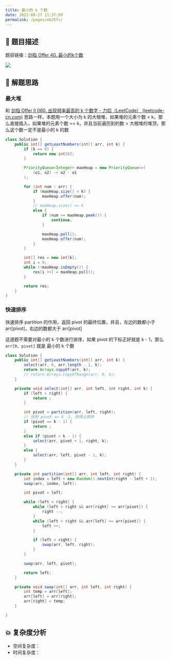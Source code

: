 ```yaml
---
title: 最小的 k 个数
date: 2022-08-27 11:37:09
permalink: /pages/eb25fc/
---
```

## 📃 题目描述

题目链接：[剑指 Offer 40. 最小的k个数](https://leetcode.cn/problems/zui-xiao-de-kge-shu-lcof/)

![](https://cs-wiki.oss-cn-shanghai.aliyuncs.com/img/image-20220827111107221.png)

## 🔔 解题思路

### 最大堆

和 [剑指 Offer II 060. 出现频率最高的 k 个数字 - 力扣（LeetCode） (leetcode-cn.com)](https://leetcode-cn.com/problems/g5c51o/) 思路一样，本题用一个大小为 k 的大根堆，如果堆的元素个数 < k，那么直接插入，如果堆的元素个数 == k，并且当前遍历到的数 > 大根堆的堆顶，那么这个数一定不是最小的 k 的数


```java
class Solution {
    public int[] getLeastNumbers(int[] arr, int k) {
        if (k == 0) {
            return new int[0];
        }

        PriorityQueue<Integer> maxHeap = new PriorityQueue<>(
            (o1, o2) -> o2 - o1
        );

        for (int num : arr) {
            if (maxHeap.size() < k) {
                maxHeap.offer(num);
            }
            // maxHeap.size() >= k
            else {
                if (num >= maxHeap.peek()) {
                    continue;
                }

                maxHeap.poll();
                maxHeap.offer(num);
            }
        }

        int[] res = new int[k];
        int i = 0;
        while (!maxHeap.isEmpty()) {
            res[i ++] = maxHeap.poll();
        }

        return res;
    }
}
```

### 快速排序

快速排序 partition 的作用，返回 pivot 的最终位置，并且，左边的数都小于 arr[pivot]，右边的数都大于 arr[pivot]

这道题不需要对最小的 k 个数进行排序，如果 pivot 的下标正好就是 k - 1，那么 `arr[0, pivot]` 就是 最小的 k 个数

```java
class Solution {
    public int[] getLeastNumbers(int[] arr, int k) {
        select(arr, 0, arr.length - 1, k);
        return Arrays.copyOf(arr, k);
        // return Arrays.copyOfRange(arr, 0, k);
    }

    private void select(int[] arr, int left, int right, int k) {
        if (left > right) {
            return ;
        }

        int pivot = partition(arr, left, right);
        // 找到 pivot == k -1, 则停止排序
        if (pivot == k - 1) {
            return ;
        }
        else if (pivot < k - 1) {
            select(arr, pivot + 1, right, k);
        }
        else {
            select(arr, left, pivot - 1, k);
        }
    }

    private int partition(int[] arr, int left, int right) {
        int index = left + new Random().nextInt(right - left + 1);
        swap(arr, index, left);

        int pivot = left;

        while (left < right) {
            while (left < right && arr[right] >= arr[pivot]) {
                right --;
            }
            while (left < right && arr[left] <= arr[pivot]) {
                left ++;
            }

            if (left < right) {
                swap(arr, left, right);
            }
        }

        swap(arr, left, pivot);

        return left;
    }

    private void swap(int[] arr, int left, int right) {
        int temp = arr[left];
        arr[left] = arr[right];
        arr[right] = temp;
    }

}
```



## 💥 复杂度分析

- 空间复杂度：
- 时间复杂度：